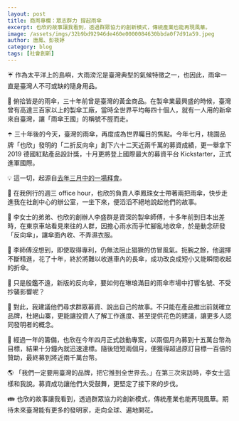 ```yaml
---
layout: post
title: 商周專欄：眾志群力 撐起雨傘
excerpt: 也欣的故事讓我看到，透過群眾協力的創新模式，傳統產業也能再現風華。
image: /assets/imgs/32b9bd92946de460e0000084630bbda0f7d91a59.jpeg
author: 唐鳳、彭筱婷
category: blog
tags: [社會創新]
---
```


☔ 作為太平洋上的島嶼，大雨滂沱是臺灣典型的氣候特徵之一，也因此，雨傘一直是臺灣人不可或缺的隨身用品。

🥇 俯拾皆是的雨傘，三十年前曾是臺灣的黃金商品。在製傘業最興盛的時候，臺灣曾有高達三百家以上的製傘工廠，當時全世界平均每四十個人，就有一人用的新傘來自臺灣，讓「雨傘王國」的稱號不脛而走。

☂️ 三十年後的今天，臺灣的雨傘，再度成為世界矚目的焦點。今年七月，桃園品牌「也欣」發明的「二折反向傘」創下六十二天近兩千萬的募資成績，更一舉拿下 2019 德國紅點產品設計獎，十月更將登上國際最大的募資平台 Kickstarter，正式進軍國際。

💡 這一切，起源自[去年三月中的一場拜會](https://sayit.pdis.nat.gov.tw/2018-03-14-%E7%A4%BE%E5%89%B5%E4%B8%AD%E5%BF%83-%E7%AC%AC%E5%8D%81%E4%B8%89%E6%AC%A1-office-hour/%E6%9D%8E%E9%B3%B3%E7%8F%A0)。

🙋 在我例行的週三 office hour，也欣的負責人李鳳珠女士帶著兩把雨傘，快步走進我在社創中心的辦公室，一坐下來，便滔滔不絕地說起他們的故事。

🚉 李女士的弟弟、也欣的創辦人李盛群是資深的製傘師傅，十多年前到日本出差時，在東京車站看見來往的人群，因擔心雨水而手忙腳亂地收傘，於是動念研發「反向傘」，讓傘面內收、不弄濕衣服。

👷 李師傅沒想到，即使取得專利，仍無法阻止猖獗的仿冒風氣。扼腕之餘，他選擇不斷精進，花了十年，終於將難以收進車內的長傘，成功改良成短小又能瞬間收起的折傘。

🤔 只是殷鑑不遠，新版的反向傘，要如何在琳琅滿目的雨傘市場中打響名號、不受抄襲影響呢？

📣 對此，我建議他們尋求群眾募資、說出自己的故事。不只能在產品推出前就確立品牌，杜絕山寨，更能讓投資人了解工作進度、甚至提供花色的建議，讓更多人認同發明者的概念。

💯 經過一年的籌備，也欣在今年四月正式啟動專案，以兩個月內募到十五萬台幣為目標，結果十分鐘內就迅速達標。隨後短短兩個月，便獲得超過原訂目標一百倍的贊助，最終募到將近兩千萬台幣。

🌎 「我們一定要用臺灣的品牌，把它推到全世界去。」在第三次來訪時，李女士這樣和我說。募資成功讓他們大受鼓舞，更堅定了接下來的步伐。

👪 也欣的故事讓我看到，透過群眾協力的創新模式，傳統產業也能再現風華。期待未來臺灣能有更多的發明家，走向全球、遍地開花。
